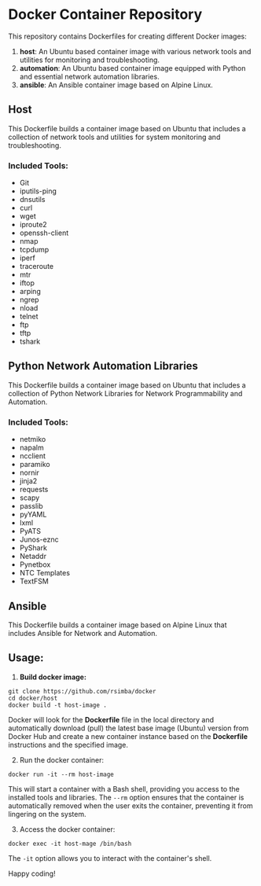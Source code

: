 # Docker Container Repository

This repository contains Dockerfiles for creating different Docker images:

1. **host**: An Ubuntu based container image with various network tools and utilities for monitoring and troubleshooting.
2. **automation**: An Ubuntu based container image equipped with Python and essential network automation libraries.
3. **ansible**: An Ansible container image based on Alpine Linux.

## Host

This Dockerfile builds a container image based on Ubuntu that includes a collection of network tools and utilities for system monitoring and troubleshooting.

### Included Tools:

- Git
- iputils-ping
- dnsutils
- curl
- wget
- iproute2
- openssh-client
- nmap
- tcpdump
- iperf
- traceroute
- mtr
- iftop
- arping
- ngrep
- nload
- telnet
- ftp
- tftp
- tshark

## Python Network Automation Libraries 

This Dockerfile builds a container image based on Ubuntu that includes a collection of Python Network Libraries for Network Programmability and Automation.

### Included Tools:
- netmiko
- napalm
- ncclient
- paramiko
- nornir
- jinja2
- requests
- scapy
- passlib
- pyYAML
- lxml
- PyATS
- Junos-eznc
- PyShark
- Netaddr
- Pynetbox
- NTC Templates
- TextFSM

## Ansible

This Dockerfile builds a container image based on Alpine Linux that includes Ansible for Network and Automation.

## Usage:

1. **Build docker image:**
```
git clone https://github.com/rsimba/docker
cd docker/host
docker build -t host-image .
```
Docker will look for the **Dockerfile** file in the local directory and automatically download (pull) the latest base image (Ubuntu) version from Docker Hub and create a new container instance based on the **Dockerfile** instructions and the specified image.

2. Run the docker container:
```
docker run -it --rm host-image
```
This will start a container with a Bash shell, providing you access to the installed tools and libraries. The `--rm` option ensures that the container is automatically removed when the user exits the container, preventing it from lingering on the system.

3. Access the docker container:
```
docker exec -it host-mage /bin/bash
```
The `-it` option allows you to interact with the container's shell.

Happy coding!

